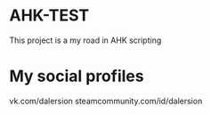 # AHK-TEST
This project is a my road in AHK scripting
# My social profiles
vk.com/dalersion
steamcommunity.com/id/dalersion

